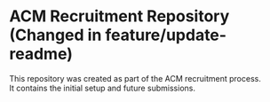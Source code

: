 # ACM Recruitment Repository (Changed in feature/update-readme)

This repository was created as part of the ACM recruitment process.  
It contains the initial setup and future submissions.
